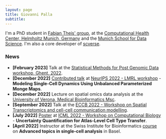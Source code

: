 ```yaml
---
layout: page
title: Giovanni Palla
subtitle:
---
```


I'm a PhD student in [Fabian Theis' group][1], at the [Computational Health Center, Helmholtz Munich, Germany][2]
and the [Munich School for Data Science][3]. I'm also a core developer of [scverse][4].


[1]: https://www.helmholtz-munich.de/en/icb/research-groups/theis-lab
[2]: https://www.helmholtz-munich.de/en/computational-health-center
[3]: https://www.mu-ds.de/
[4]: https://scverse.org/people/

### News
* **[February 2023]** Talk at the [Statistical Methods for Post Genomic Data workshop, Ghent, 2022](https://smpgd2023.sciencesconf.org/).
* **[December 2022]** [Contributed talk](https://openreview.net/forum?id=3ZcryDcnoW2) at [NeurIPS 2022 - LMRL workshop](https://www.lmrl.org/papers2022) - **Modeling Single-Cell Dynamics Using Unbalanced Parameterized Monge Maps**.
* **[December 2022]** Lecture on spatial omics data analysis at the [University of Verona, Medical Bioinformatics Msc](https://www.corsi.univr.it/?ent=cs&id=769&lang=en).
* **[September 2022]** Talk at the [ECCB 2022 - Workshop on Spatial Transcriptomics and cell-cell
    communication modelling](https://eccb2022.org/ntb-w04/).
* **[July 2022]** [Poster](https://icml-compbio.github.io/2022/papers/WCBICML2022_paper_44.pdf) at [ICML 2022 - Workshop on Computational Biology](https://icml-compbio.github.io/index.html) - 
    **Uncertainty Quantification for Atlas-Level Cell Type Transfer**.
* **[April 2022]** Instructor at the Swiss Institute for Bioinformatics
    [course](https://www.sib.swiss/training/course/20220426_ADVSC) on **Advanced topics in single-cell analysis** in Basel.